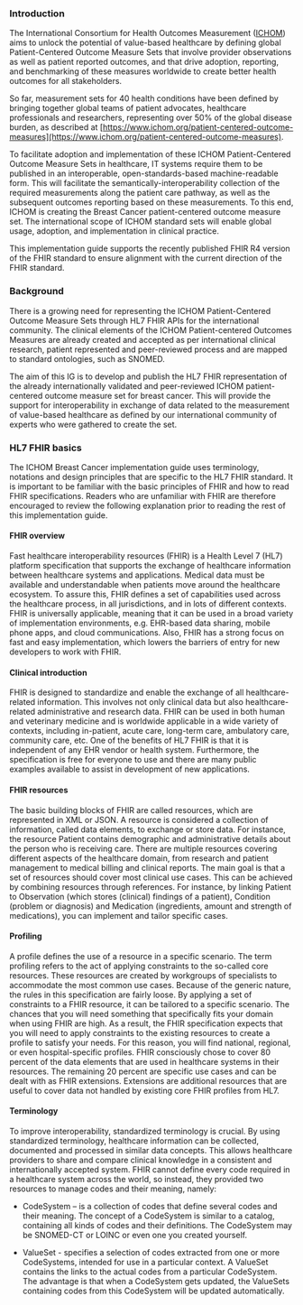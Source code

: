 ### Introduction

The International Consortium for Health Outcomes Measurement ([ICHOM](https://www.ichom.org/)) aims to unlock the potential of value-based healthcare by defining global Patient-Centered Outcome Measure Sets that involve provider observations as well as patient reported outcomes, and that drive adoption, reporting, and benchmarking of these measures worldwide to create better health outcomes for all stakeholders.
 
So far, measurement sets for 40 health conditions have been defined by bringing together global teams of patient advocates, healthcare professionals and researchers, representing over 50% of the global disease burden, as described at [https://www.ichom.org/patient-centered-outcome-measures](https://www.ichom.org/patient-centered-outcome-measures). 
 
To facilitate adoption and implementation of these ICHOM Patient-Centered Outcome Measure Sets in healthcare, IT systems require them to be published in an interoperable, open-standards-based machine-readable form. This will facilitate the semantically-interoperability collection of the required measurements along the patient care pathway, as well as the subsequent outcomes reporting based on these measurements. To this end, ICHOM is creating  the Breast Cancer patient-centered outcome measure set. The international scope of ICHOM standard sets will enable global usage, adoption, and implementation in clinical practice.

This implementation guide supports the recently published FHIR R4 version of the FHIR standard to ensure alignment with the current direction of the FHIR standard.

### Background

There is a growing need for representing the ICHOM Patient-Centered Outcome Measure Sets through HL7 FHIR APIs for the international community. The clinical elements of the ICHOM Patient-centered Outcomes Measures are already created and accepted as per international clinical research, patient represented and peer-reviewed process and are mapped to standard ontologies, such as SNOMED.  

The aim of this IG is to develop and publish the HL7 FHIR representation of the already internationally validated and peer-reviewed ICHOM patient-centered outcome measure set for breast cancer. This will provide the support for interoperability in exchange of data related to the measurement of value-based healthcare as defined by our international community of experts who were gathered to create the set.

### HL7 FHIR basics

The ICHOM Breast Cancer implementation guide uses terminology, notations and design principles that are specific to the HL7 FHIR standard. It is important to be familiar with the basic principles of FHIR and how to read FHIR specifications. Readers who are unfamiliar with FHIR are therefore encouraged to review the following explanation prior to reading the rest of this implementation guide. 
#### FHIR overview

Fast healthcare interoperability resources (FHIR) is a Health Level 7 (HL7) platform specification that supports the exchange of healthcare information between healthcare systems and applications. Medical data must be available and understandable when patients move around the healthcare ecosystem. To assure this, FHIR defines a set of capabilities used across the healthcare process, in all jurisdictions, and in lots of different contexts. FHIR is universally applicable, meaning that it can be used in a broad variety of implementation environments, e.g. EHR-based data sharing, mobile phone apps, and cloud communications. Also, FHIR has a strong focus on fast and easy implementation, which lowers the barriers of entry for new developers to work with FHIR.  

#### Clinical introduction 

FHIR is designed to standardize and enable the exchange of all healthcare-related information. This involves not only clinical data but also healthcare-related administrative and research data. FHIR can be used in both human and veterinary medicine and is worldwide applicable in a wide variety of contexts, including in-patient, acute care, long-term care, ambulatory care, community care, etc. One of the benefits of HL7 FHIR is that it is independent of any EHR vendor or health system. Furthermore, the specification is free for everyone to use and there are many public examples available to assist in development of new applications. 

#### FHIR resources
The basic building blocks of FHIR are called resources, which are represented in XML or JSON. A resource is considered a collection of information, called data elements, to exchange or store data. For instance, the resource Patient contains demographic and administrative details about the person who is receiving care. There are multiple resources covering different aspects of the healthcare domain, from research and patient management to medical billing and clinical reports. The main goal is that a set of resources should cover most clinical use cases. This can be achieved by combining resources through references. For instance, by linking Patient to Observation (which stores (clinical) findings of a patient), Condition (problem or diagnosis) and Medication (ingredients, amount and strength of medications), you can implement and tailor specific cases. 

#### Profiling
A profile defines the use of a resource in a specific scenario. The term profiling refers to the act of applying constraints to the so-called core resources. These resources are created by workgroups of specialists to accommodate the most common use cases. Because of the generic nature, the rules in this specification are fairly loose. By applying a set of constraints to a FHIR resource, it can be tailored to a specific scenario. The chances that you will need something that specifically fits your domain when using FHIR are high. As a result, the FHIR specification expects that you will need to apply constraints to the existing resources to create a profile to satisfy your needs. For this reason, you will find national, regional, or even hospital-specific profiles. FHIR consciously chose to cover 80 percent of the data elements that are used in healthcare systems in their resources. The remaining 20 percent are specific use cases and can be dealt with as FHIR extensions. Extensions are additional resources that are useful to cover data not handled by existing core FHIR profiles from HL7.

#### Terminology
To improve interoperability, standardized terminology is crucial. By using standardized terminology, healthcare information can be collected, documented and processed in similar data concepts. This allows healthcare providers to share and compare clinical knowledge in a consistent and internationally accepted system. FHIR cannot define every code required in a healthcare system across the world, so instead, they provided two resources to manage codes and their meaning, namely:

* CodeSystem – is a collection of codes that define several codes and their meaning. The concept of a CodeSystem is similar to a catalog, containing all kinds of codes and their definitions. The CodeSystem may be SNOMED-CT or LOINC or even one you created yourself. 

* ValueSet - specifies a selection of codes extracted from one or more CodeSystems, intended for use in a particular context. A ValueSet contains the links to the actual codes from a particular CodeSystem. The advantage is that when a CodeSystem gets updated, the ValueSets containing codes from this CodeSystem will be updated automatically. 


